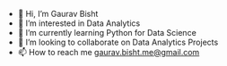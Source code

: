 - 👋 Hi, I’m Gaurav Bisht
- 👀 I’m interested in Data Analytics
- 🌱 I’m currently learning Python for Data Science
- 💞️ I’m looking to collaborate on Data Analytics Projects
- 📫 How to reach me gaurav.bisht.me@gmail.com

<!---
gaurav-bisht-89/gaurav-bisht-89 is a ✨ special ✨ repository because its `README.md` (this file) appears on your GitHub profile.
You can click the Preview link to take a look at your changes.
--->
